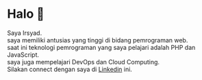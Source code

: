 # Halo 👋

Saya Irsyad.\
saya memiliki antusias yang tinggi di bidang pemrograman web.\
saat ini teknologi pemrograman yang saya pelajari adalah PHP dan JavaScript.\
saya juga mempelajari DevOps dan Cloud Computing.\
Silakan connect dengan saya di [Linkedin](https://www.linkedin.com/in/IrsyadHalimi/) ini.
